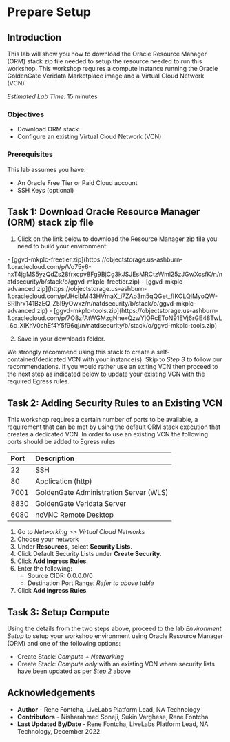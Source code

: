 # Prepare Setup

## Introduction
This lab will show you how to download the Oracle Resource Manager (ORM) stack zip file needed to setup the resource needed to run this workshop. This workshop requires a compute instance running the Oracle GoldenGate Veridata Marketplace image and a Virtual Cloud Network (VCN).

*Estimated Lab Time:* 15 minutes

### Objectives
-   Download ORM stack
-   Configure an existing Virtual Cloud Network (VCN)

### Prerequisites
This lab assumes you have:
- An Oracle Free Tier or Paid Cloud account
- SSH Keys (optional)

## Task 1: Download Oracle Resource Manager (ORM) stack zip file
1.  Click on the link below to download the Resource Manager zip file you need to build your environment:

<if type="basics">
    - [ggvd-mkplc-freetier.zip](https://objectstorage.us-ashburn-1.oraclecloud.com/p/Vo75y6-hxT4jgMS5yzQdZs28frxcpv8Fg9BjCg3kJSJEsMRCtzWml25zJGwXcsfK/n/natdsecurity/b/stack/o/ggvd-mkplc-freetier.zip)
</if>
<if type="advanced">
    - [ggvd-mkplc-advanced.zip](https://objectstorage.us-ashburn-1.oraclecloud.com/p/JHclbM43HVmaX_i7ZAo3m5qQGet_fIKOLQlMyoQW-SRIhrx141BzEQ_Z5I9yOwxz/n/natdsecurity/b/stack/o/ggvd-mkplc-advanced.zip)
</if>
<if type="tools">
    - [ggvd-mkplc-tools.zip](https://objectstorage.us-ashburn-1.oraclecloud.com/p/7O8zfAtWGMzgNhexQzwYjORcEToN91EVj6rGE48TwL_6c_XlKhV0chEf4Y5f96qj/n/natdsecurity/b/stack/o/ggvd-mkplc-tools.zip)
</if>

2.  Save in your downloads folder.

We strongly recommend using this stack to create a self-contained/dedicated VCN with your instance(s). Skip to *Step 3* to follow our recommendations. If you would rather use an exiting VCN then proceed to the next step as indicated below to update your existing VCN with the required Egress rules.

## Task 2: Adding Security Rules to an Existing VCN   
This workshop requires a certain number of ports to be available, a requirement that can be met by using the default ORM stack execution that creates a dedicated VCN. In order to use an existing VCN the following ports should be added to Egress rules

| Port           |Description                            |
| :------------- | :------------------------------------ |
| 22             | SSH                                   |
| 80             | Application (http)                    |
| 7001           | GoldenGate Administration Server (WLS)|
| 8830           | GoldenGate Veridata Server            |
| 6080           | noVNC Remote Desktop                  |

1.  Go to *Networking >> Virtual Cloud Networks*
2.  Choose your network
3.  Under **Resources**, select **Security Lists**.
4.  Click Default Security Lists under **Create Security**.
5.  Click **Add Ingress Rules**.
6.  Enter the following:  
    - Source CIDR: 0.0.0.0/0
    - Destination Port Range: *Refer to above table*
7.  Click **Add Ingress Rules**.

## Task 3: Setup Compute   
Using the details from the two steps above, proceed to the lab *Environment Setup* to setup your workshop environment using Oracle Resource Manager (ORM) and one of the following options:
-  Create Stack:  *Compute + Networking*
-  Create Stack:  *Compute only* with an existing VCN where security lists have been updated as per *Step 2* above

## Acknowledgements
* **Author** - Rene Fontcha, LiveLabs Platform Lead, NA Technology
* **Contributors** -  Nisharahmed Soneji, Sukin Varghese, Rene Fontcha
* **Last Updated By/Date** - Rene Fontcha, LiveLabs Platform Lead, NA Technology, December 2022
